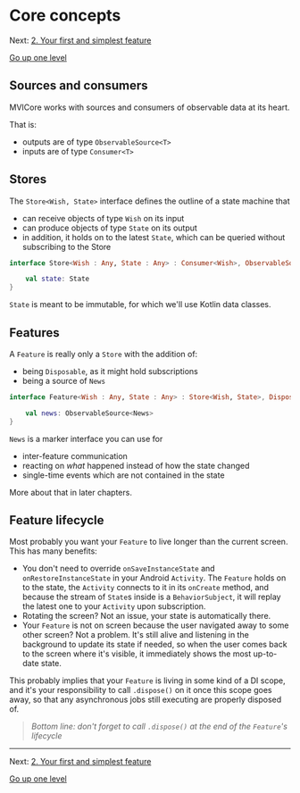 # Core concepts

Next: [2. Your first and simplest feature](reducerfeature.md)

[Go up one level](README.md)

## Sources and consumers

MVICore works with sources and consumers of observable data at its heart.

That is:
- outputs are of type `ObservableSource<T>`
- inputs are of type `Consumer<T>`


## Stores

The `Store<Wish, State>` interface defines the outline of a state machine that
- can receive objects of type `Wish` on its input
- can produce objects of type `State` on its output
- in addition, it holds on to the latest `State`, which can be queried without subscribing to the Store

```kotlin
interface Store<Wish : Any, State : Any> : Consumer<Wish>, ObservableSource<State> {

    val state: State
}
```

`State` is meant to be immutable, for which we'll use Kotlin data classes.

## Features

A `Feature` is really only a `Store` with the addition of:
- being `Disposable`, as it might hold subscriptions
- being a source of `News`

```kotlin
interface Feature<Wish : Any, State : Any> : Store<Wish, State>, Disposable {

    val news: ObservableSource<News>
}

```

`News` is a marker interface you can use for
- inter-feature communication
- reacting on _what_ happened instead of how the state changed
- single-time events which are not contained in the state

More about that in later chapters.

## Feature lifecycle

Most probably you want your `Feature` to live longer than the current screen. This has many benefits:
- You don't need to override `onSaveInstanceState` and `onRestoreInstanceState` in your Android `Activity`. The `Feature` holds on to the state, the `Activity` connects to it in its `onCreate` method, and because the stream of `State`s inside is a `BehaviorSubject`, it will replay the latest one to your `Activity` upon subscription.
- Rotating the screen? Not an issue, your state is automatically there.
- Your `Feature` is not on screen because the user navigated away to some other screen? Not a problem. It's still alive and listening in the background to update its state if needed, so when the user comes back to the screen where it's visible, it immediately shows the most up-to-date state.

This probably implies that your `Feature` is living in some kind of a DI scope, and it's your responsibility to call `.dispose()` on it once this scope goes away, so that any asynchronous jobs still executing are properly disposed of.

>_Bottom line: don't forget to call `.dispose()` at the end of the `Feature`'s lifecycle_

---

Next: [2. Your first and simplest feature](reducerfeature.md)

[Go up one level](README.md)
